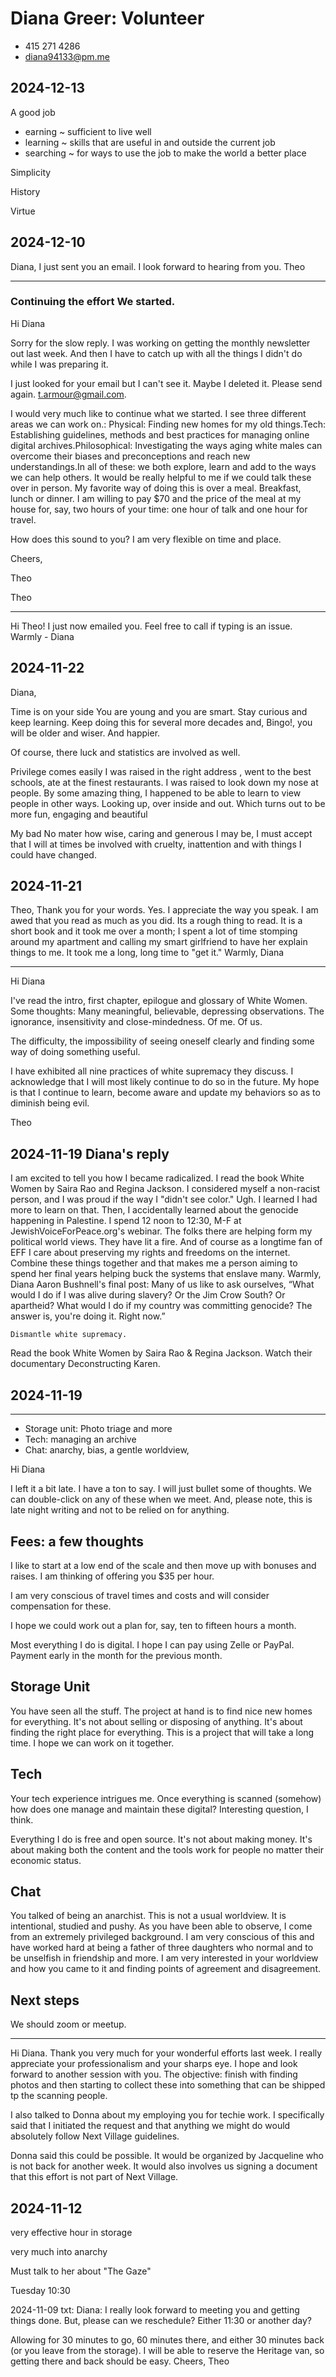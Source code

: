 # Diana Greer: Volunteer

* 415 271 4286
* diana94133@pm.me


## 2024-12-13

A good job

* earning ~ sufficient to live well
* learning ~ skills that are useful in and outside the current job
* searching ~ for ways to use the job to make the world a better place

Simplicity



History


Virtue



## 2024-12-10

Diana, I just sent you an email. I look forward to hearing from you. Theo

---

### Continuing the effort We started.

Hi Diana

Sorry for the slow reply. I was working on getting the monthly newsletter out last week. And then I have to catch up with all the things I didn't do while I was preparing it.

I just looked for your email but I can't see it. Maybe I deleted it. Please send again. t.armour@gmail.com.

I would very much like to continue what we started. I see three different areas we can work on.:
Physical: Finding new homes for my old things.Tech: Establishing guidelines, methods and best practices for managing online digital archives.Philosophical: Investigating the ways aging white males can overcome their biases and preconceptions and reach new understandings.In all of these: we both explore, learn and add to the ways we can help others.
It would be really helpful to me if we could talk these over in person. My favorite way of doing this is over a meal. Breakfast, lunch or dinner. I am willing to pay $70 and the price of the meal at my house for, say, two hours of your time: one hour of talk and one hour for travel.

How does this sound to you? I am very flexible on time and place.

Cheers,

Theo

Theo

---

Hi Theo! I just now emailed you. Feel free to call if typing is an issue. Warmly - Diana

## 2024-11-22

Diana,

Time is on your side
You are young and you are smart. Stay curious and keep learning. Keep doing this for several more decades and, Bingo!, you will be older and wiser. And happier.

Of course, there luck and statistics are involved as well.

Privilege comes easily
I was raised in the right address , went to the best schools, ate at the finest restaurants. I was raised to look down my nose at people. By some amazing thing, I happened to be able to learn to view people in other ways. Looking up, over inside and out. Which turns out to be more fun, engaging and beautiful

My bad
No mater how wise, caring and generous I may be, I must accept that I will at times be involved with cruelty, inattention and with things I could have changed.

## 2024-11-21

Theo,
Thank you for your words. Yes.
I appreciate the way you speak.
I am awed that you read as much as you did.
Its a rough thing to read. It is a short book and it took me over a month; I spent a lot of time stomping around my apartment and calling my smart girlfriend to have her explain things to me. It took me a long, long time to "get it."
Warmly,
Diana

---

Hi Diana

I've read the intro, first chapter, epilogue and glossary of White Women. Some thoughts: Many meaningful, believable, depressing observations. The ignorance, insensitivity and close-mindedness. Of me. Of us.

The difficulty, the impossibility of seeing oneself clearly and finding some way of doing something useful.

I have exhibited all nine practices of white supremacy they discuss. I acknowledge that I will most likely continue to do so in the future.  My hope is that I continue to learn, become aware and update my behaviors so as to diminish being evil.

Theo

## 2024-11-19 Diana's reply

I am excited to tell you how I became radicalized. I read the book White Women by Saira Rao and Regina Jackson. I considered myself a non-racist person, and I was proud if the way I "didn't see color." Ugh. I learned I had more to learn on that. Then, I accidentally learned about the genocide happening in Palestine. I spend 12 noon to 12:30, M-F at JewishVoiceForPeace.org's webinar. The folks there are helping form my political world views. They have lit a fire. And of course as a longtime fan of EFF I care about preserving my rights and freedoms on the internet. Combine these things together and that makes me a person aiming to spend her final years helping buck the systems that enslave many.
Warmly,
Diana
    Aaron Bushnell's final post: Many of us like to ask ourselves, “What would I do if I was alive during slavery? Or the Jim Crow South? Or apartheid?
What would I do if my country was committing genocide?
The answer is, you're doing it. Right now.”

    Dismantle white supremacy.
Read the book White Women by Saira Rao & Regina Jackson.
Watch their documentary Deconstructing Karen.

## 2024-11-19

---

* Storage unit: Photo triage and more
* Tech: managing an archive
* Chat: anarchy, bias, a gentle worldview,

Hi Diana

I left it a bit late. I have a ton to say. I will just bullet some of thoughts. We can double-click on any of these when we meet. And, please note, this is late night writing and not to be relied on for anything.

## Fees: a few thoughts

I like to start at a low end of the scale and then move up with bonuses and raises. I am thinking of offering you $35 per hour.

I am very conscious of travel times and costs and will consider compensation for these.

I hope we could work out a plan for, say, ten to fifteen hours a month.

Most everything I do is digital. I hope I can pay using Zelle or PayPal. Payment early in the month for the previous month.

## Storage Unit

You have seen all the stuff. The project at hand is to find nice new homes for everything. It's not about selling or disposing of anything. It's about finding the right place for everything. This is a project that will take a long time. I hope we can work on it together.

## Tech

Your tech experience intrigues me. Once everything is scanned (somehow) how does one manage and maintain these digital? Interesting question, I think.

Everything I do is free and open source. It's not about making money. It's about making both the content and the tools work for people no matter their economic status.

## Chat

You talked of being an anarchist. This is not a usual worldview. It is intentional, studied and pushy. As you have been able to observe, I come from an extremely privileged background. I am very conscious of this and have worked hard at being a father of three daughters who normal and to be unselfish in friendship and more. I am very interested in your worldview and how you came to it and finding points of agreement and disagreement.

## Next steps

We should zoom or meetup.

---

Hi Diana. Thank you very much for your wonderful efforts last week. I really appreciate your professionalism and your sharps eye. I hope and look forward to another session with you. The objective: finish with finding photos and then starting to collect these into something that can be shipped tp the scanning people.

I also talked to Donna about my employing you for techie work. I specifically said that I initiated the request and that anything we might do would absolutely follow Next Village guidelines.

Donna said this could be possible. It would be organized by Jacqueline who is not back for another week. It would also involves us signing a document that this effort is not part of Next Village.

## 2024-11-12

very effective hour in storage

very much into anarchy

Must talk to her about "The Gaze"

Tuesday 10:30

2024-11-09 txt: Diana: I really look forward to meeting you and getting things done. But, please can we reschedule? Either 11:30 or another day?

Allowing for 30 minutes to go, 60 minutes there, and either 30 minutes back (or you leave from the storage). I will be able to reserve the Heritage van, so getting there and back should be easy. Cheers, Theo
